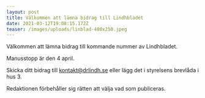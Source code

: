 ```yaml
---
layout: post
title: Välkommen att lämna bidrag till Lindhbladet
date: 2021-03-12T19:08:15.172Z
teaser: /images/uploads/linblad-400x250.jpeg
---
```

Välkommen att lämna bidrag till kommande nummer av Lindhbladet.

Manusstopp är den 4 april. 

Skicka ditt bidrag till [kontakt@drlindh.se](<mailto: kontakt@drlindh.se>) eller lägg det i styrelsens brevlåda i hus 3.

Redaktionen förbehåller sig rätten att välja vad som publiceras.